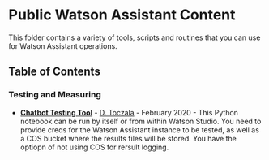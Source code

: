 # Public Watson Assistant Content

This folder contains a variety of tools, scripts and routines that you can use for Watson Assistant operations.

## Table of Contents

### Testing and Measuring

- **[Chatbot Testing Tool](https://github.com/public-data-and-ai-csm/Public-DataAI-Assets/blob/master/WatsonAssistant/CSM-BOT-KFold-Test.ipynb)** - [D. Toczala](https://github.com/dtoczala) - February 2020 - This Python notebook can be run by itself or from within Watson Studio.  You need to provide creds for the Watson Assistant instance to be tested, as well as a COS bucket where the results files will be stored.  You have the optiopn of not using COS for rersult logging.
